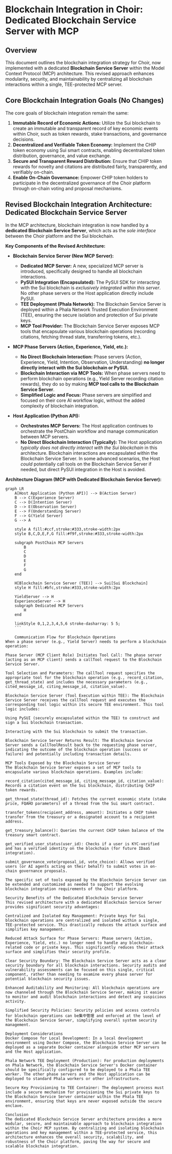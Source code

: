 # Blockchain Integration in Choir: Dedicated Blockchain Service Server with MCP

## Overview

This document outlines the blockchain integration strategy for Choir, now implemented with a dedicated **Blockchain Service Server** within the Model Context Protocol (MCP) architecture. This revised approach enhances modularity, security, and maintainability by centralizing all blockchain interactions within a single, TEE-protected MCP server.

## Core Blockchain Integration Goals (No Changes)

The core goals of blockchain integration remain the same:

1.  **Immutable Record of Economic Actions:**  Utilize the Sui blockchain to create an immutable and transparent record of key economic events within Choir, such as token rewards, stake transactions, and governance decisions.
2.  **Decentralized and Verifiable Token Economy:**  Implement the CHIP token economy using Sui smart contracts, enabling decentralized token distribution, governance, and value exchange.
3.  **Secure and Transparent Reward Distribution:**  Ensure that CHIP token rewards for novelty and citations are distributed fairly, transparently, and verifiably on-chain.
4.  **Enable On-Chain Governance:**  Empower CHIP token holders to participate in the decentralized governance of the Choir platform through on-chain voting and proposal mechanisms.

## Revised Blockchain Integration Architecture: Dedicated Blockchain Service Server

In the MCP architecture, blockchain integration is now handled by a **dedicated Blockchain Service Server**, which acts as the *sole interface* between the Choir platform and the Sui blockchain.

**Key Components of the Revised Architecture:**

*   **Blockchain Service Server (New MCP Server):**
    *   **Dedicated MCP Server:** A new, specialized MCP server is introduced, specifically designed to handle all blockchain interactions.
    *   **PySUI Integration (Encapsulated):** The PySUI SDK for interacting with the Sui blockchain is *exclusively integrated within this server*. No other phase servers or the Host application directly include PySUI.
    *   **TEE Deployment (Phala Network):** The Blockchain Service Server is deployed within a Phala Network Trusted Execution Environment (TEE), ensuring the secure isolation and protection of Sui private keys.
    *   **MCP Tool Provider:** The Blockchain Service Server exposes MCP tools that encapsulate various blockchain operations (recording citations, fetching thread state, transferring tokens, etc.).

*   **MCP Phase Servers (Action, Experience, Yield, etc.):**
    *   **No Direct Blockchain Interaction:** Phase servers (Action, Experience, Yield, Intention, Observation, Understanding) **no longer directly interact with the Sui blockchain or PySUI.**
    *   **Blockchain Interaction via MCP Tools:** When phase servers need to perform blockchain operations (e.g., Yield Server recording citation rewards), they do so by making **MCP tool calls to the Blockchain Service Server**.
    *   **Simplified Logic and Focus:** Phase servers are simplified and focused on their core AI workflow logic, without the added complexity of blockchain integration.

*   **Host Application (Python API):**
    *   **Orchestrates MCP Servers:** The Host application continues to orchestrate the PostChain workflow and manage communication between MCP servers.
    *   **No Direct Blockchain Interaction (Typically):** The Host application *typically does not directly interact with the Sui blockchain* in this architecture.  Blockchain interactions are encapsulated within the Blockchain Service Server.  In some advanced scenarios, the Host *could* potentially call tools on the Blockchain Service Server if needed, but direct PySUI integration in the Host is avoided.

**Architecture Diagram (MCP with Dedicated Blockchain Service Server):**

```mermaid
graph LR
    A[Host Application (Python API)] --> B(Action Server)
    B --> C(Experience Server)
    C --> D(Intention Server)
    D --> E(Observation Server)
    E --> F(Understanding Server)
    F --> G(Yield Server)
    G --> A

    style A fill:#ccf,stroke:#333,stroke-width:2px
    style B,C,D,E,F,G fill:#f9f,stroke:#333,stroke-width:2px

    subgraph PostChain MCP Servers
        B
        C
        D
        E
        F
        G
    end

    H[Blockchain Service Server (TEE)] --> Sui[Sui Blockchain]
    style H fill:#bfc,stroke:#333,stroke-width:2px

    YieldServer --> H
    ExperienceServer --> H
    subgraph Dedicated MCP Servers
        H
    end

    linkStyle 0,1,2,3,4,5,6 stroke-dasharray: 5 5;
    ```

    Communication Flow for Blockchain Operations
When a phase server (e.g., Yield Server) needs to perform a blockchain operation:

Phase Server (MCP Client Role) Initiates Tool Call: The phase server (acting as an MCP client) sends a callTool request to the Blockchain Service Server.

Tool Selection and Parameters: The callTool request specifies the appropriate tool for the blockchain operation (e.g., record_citation, get_thread_state) and includes the necessary parameters (e.g., cited_message_id, citing_message_id, citation_value).

Blockchain Service Server (Tool Execution within TEE): The Blockchain Service Server receives the callTool request and executes the corresponding tool logic within its secure TEE environment. This tool logic includes:

Using PySUI (securely encapsulated within the TEE) to construct and sign a Sui blockchain transaction.

Interacting with the Sui blockchain to submit the transaction.

Blockchain Service Server Returns Result: The Blockchain Service Server sends a CallToolResult back to the requesting phase server, indicating the outcome of the blockchain operation (success or failure) and potentially including transaction details.

MCP Tools Exposed by the Blockchain Service Server
The Blockchain Service Server exposes a set of MCP tools to encapsulate various blockchain operations. Examples include:

record_citation(cited_message_id, citing_message_id, citation_value): Records a citation event on the Sui blockchain, distributing CHIP token rewards.

get_thread_state(thread_id): Fetches the current economic state (stake price, FQAHO parameters) of a thread from the Sui smart contract.

transfer_tokens(recipient_address, amount): Initiates a CHIP token transfer from the treasury or a designated account to a recipient address.

get_treasury_balance(): Queries the current CHIP token balance of the treasury smart contract.

get_verified_user_status(user_id): Checks if a user is KYC-verified and has a verified identity on the blockchain (for future IDaaS integration).

submit_governance_vote(proposal_id, vote_choice): Allows verified users (or AI agents acting on their behalf) to submit votes in on-chain governance proposals.

The specific set of tools exposed by the Blockchain Service Server can be extended and customized as needed to support the evolving blockchain integration requirements of the Choir platform.

Security Benefits of the Dedicated Blockchain Service Server
This revised architecture with a dedicated Blockchain Service Server provides significant security advantages:

Centralized and Isolated Key Management: Private keys for Sui blockchain operations are centralized and isolated within a single, TEE-protected service. This drastically reduces the attack surface and simplifies key management.

Reduced Attack Surface for Phase Servers: Phase servers (Action, Experience, Yield, etc.) no longer need to handle any blockchain-related code or private keys. This significantly reduces their attack surface and simplifies their security profile.

Clear Security Boundary: The Blockchain Service Server acts as a clear security boundary for all blockchain interactions. Security audits and vulnerability assessments can be focused on this single, critical component, rather than needing to examine every phase server for potential blockchain security issues.

Enhanced Auditability and Monitoring: All blockchain operations are now channeled through the Blockchain Service Server, making it easier to monitor and audit blockchain interactions and detect any suspicious activity.

Simplified Security Policies: Security policies and access controls for blockchain operations can be集中管理 and enforced at the level of the Blockchain Service Server, simplifying overall system security management.

Deployment Considerations
Docker Compose for Local Development: In a local development environment using Docker Compose, the Blockchain Service Server can be deployed as a separate Docker container alongside other MCP servers and the Host application.

Phala Network TEE Deployment (Production): For production deployments on Phala Network, the Blockchain Service Server's Docker container should be specifically configured to be deployed to a Phala TEE worker. The other phase servers and the Host application can be deployed to standard Phala workers or other infrastructure.

Secure Key Provisioning to TEE Container: The deployment process must include a secure mechanism for provisioning the Sui private keys to the Blockchain Service Server container within the Phala TEE environment, ensuring that keys are never exposed outside the secure enclave.

Conclusion
The dedicated Blockchain Service Server architecture provides a more modular, secure, and maintainable approach to blockchain integration within the Choir MCP system. By centralizing and isolating blockchain operations and key management within a TEE-protected service, this architecture enhances the overall security, scalability, and robustness of the Choir platform, paving the way for secure and scalable blockchain integration.
